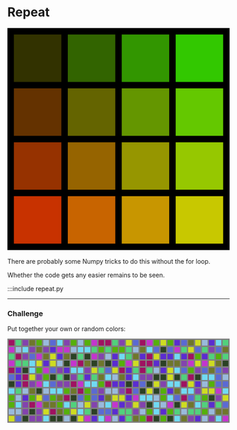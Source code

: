 
# Repeat

![](../images/repeat.png)

There are probably some Numpy tricks to do this without the for loop.

Whether the code gets any easier remains to be seen.

:::include repeat.py

----

### Challenge

Put together your own or random colors:

![](../images/repeat_challenge.png)
